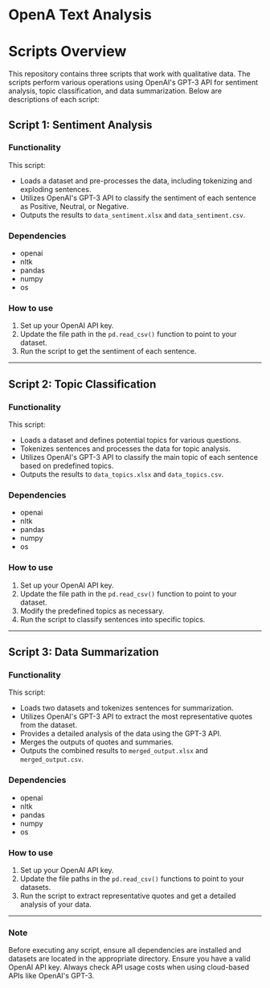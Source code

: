 # OpenA Text Analysis

# Scripts Overview

This repository contains three scripts that work with qualitative data. The scripts perform various operations using OpenAI's GPT-3 API for sentiment analysis, topic classification, and data summarization. Below are descriptions of each script:

## Script 1: Sentiment Analysis

### Functionality
This script:
- Loads a dataset and pre-processes the data, including tokenizing and exploding sentences.
- Utilizes OpenAI's GPT-3 API to classify the sentiment of each sentence as Positive, Neutral, or Negative.
- Outputs the results to `data_sentiment.xlsx` and `data_sentiment.csv`.

### Dependencies
- openai
- nltk
- pandas
- numpy
- os

### How to use
1. Set up your OpenAI API key.
2. Update the file path in the `pd.read_csv()` function to point to your dataset.
3. Run the script to get the sentiment of each sentence.

---

## Script 2: Topic Classification

### Functionality
This script:
- Loads a dataset and defines potential topics for various questions.
- Tokenizes sentences and processes the data for topic analysis.
- Utilizes OpenAI's GPT-3 API to classify the main topic of each sentence based on predefined topics.
- Outputs the results to `data_topics.xlsx` and `data_topics.csv`.

### Dependencies
- openai
- nltk
- pandas
- numpy
- os

### How to use
1. Set up your OpenAI API key.
2. Update the file path in the `pd.read_csv()` function to point to your dataset.
3. Modify the predefined topics as necessary.
4. Run the script to classify sentences into specific topics.

---

## Script 3: Data Summarization

### Functionality
This script:
- Loads two datasets and tokenizes sentences for summarization.
- Utilizes OpenAI's GPT-3 API to extract the most representative quotes from the dataset.
- Provides a detailed analysis of the data using the GPT-3 API.
- Merges the outputs of quotes and summaries.
- Outputs the combined results to `merged_output.xlsx` and `merged_output.csv`.

### Dependencies
- openai
- nltk
- pandas
- numpy
- os

### How to use
1. Set up your OpenAI API key.
2. Update the file paths in the `pd.read_csv()` functions to point to your datasets.
3. Run the script to extract representative quotes and get a detailed analysis of your data.

---

### Note
Before executing any script, ensure all dependencies are installed and datasets are located in the appropriate directory. Ensure you have a valid OpenAI API key. Always check API usage costs when using cloud-based APIs like OpenAI's GPT-3.
